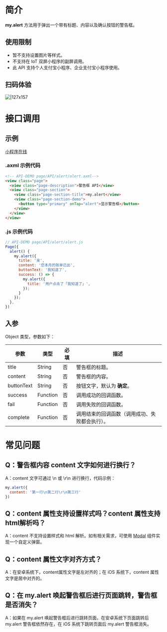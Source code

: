 # 简介
**my.alert** 方法用于弹出一个带有标题、内容以及确认按钮的警告框。

## 使用限制

- 暂不支持设置图片等样式。
- 不支持在 IoT 双屏小程序的副屏调用。
- 此 API 支持个人支付宝小程序、企业支付宝小程序使用。

## 扫码体验

![|127x157](https://gw.alipayobjects.com/zos/skylark-tools/public/files/34912116506eb06e4f55f825b4ff9120.jpeg#align=left&display=inline&height=157&margin=%5Bobject%20Object%5D&originHeight=157&originWidth=127&status=done&style=none&width=127)

# 接口调用

## 示例

[小程序在线](https://opendocs.alipay.com/examples/caeb252f-f08f-4569-8489-338e707969dc) 

### .axml 示例代码
```html
<!-- API-DEMO page/API/alert/alert.axml-->
<view class="page">
  <view class="page-description">警告框 API</view>
  <view class="page-section">
    <view class="page-section-title">my.alert</view>
    <view class="page-section-demo">
      <button type="primary" onTap="alert">显示警告框</button>
    </view>
  </view>
</view>
```

### .js 示例代码
```javascript
// API-DEMO page/API/alert/alert.js
Page({
  alert() {
    my.alert({
      title: '亲',
      content: '您本月的账单已出',
      buttonText: '我知道了',
      success: () => {
        my.alert({
          title: '用户点击了「我知道了」',
        });
      }
    });
  },
})
```

## 入参

Object 类型，参数如下：

| **参数** | **类型** | **必填** | **描述** |
| --- | --- | --- | --- |
| title | String | 否 | 警告框的标题。 |
| content | String | 否 | 警告框的内容。 |
| buttonText | String | 否 | 按钮文字，默认为 **确定**。 |
| success | Function | 否 | 调用成功的回调函数。 |
| fail | Function | 否 | 调用失败的回调函数。 |
| complete | Function | 否 | 调用结束的回调函数（调用成功、失败都会执行）。 |

# 常见问题
## Q：警告框内容 content 文字如何进行换行？
A：content 文字可通过 \n 或 \r\n 进行换行，代码示例： 
```javascript
my.alert({
  content: '第一行\n第二行\r\n第三行'
})
```

## Q：content 属性支持设置样式吗？content 属性支持html解析吗？
A：content 不支持设置样式和 html 解析。如有相关需求，可使用 [Modal](https://opendocs.alipay.com/mini/component-ext/modal) 组件实现一个自定义弹窗。

## Q：content 属性文字对齐方式？
A：在安卓系统下，content属性文字是左对齐的；在 iOS 系统下，content 属性文字是居中对齐的。

## Q：在 my.alert 唤起警告框后进行页面跳转，警告框是否消失？
A：如果在 my.alert 唤起警告框后进行跳转页面，在安卓系统下页面跳转后 my.alert 警告框依然存在，在 iOS 系统下跳转页面后 my.alert 警告框消失。 

